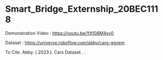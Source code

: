# Smart_Bridge_Externship_20BEC1118


Demonstration Video : https://youtu.be/Ylt108M4sy0


Dataset : https://universe.roboflow.com/abby/cars-ggvem


To Cite. 
Abby. ( 2023 ). Cars Dataset . . 

